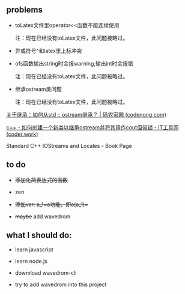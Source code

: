 ## problems

- toLatex文件里operator<<函数不能连续使用

  注：现在已经没有toLatex文件，此问题被略过。

- 异或符号^和latex里上标冲突

- ofs函数输出string时会报warning,输出int时会报错

  注：现在已经没有toLatex文件，此问题被略过。

- 继承ostream类问题

  注：现在已经没有toLatex文件，此问题被略过。

[关于继承：如何从std :: ostream继承？ | 码农家园 (codenong.com)](https://www.codenong.com/772355/)

[c++ - 如何创建一个新类以继承ostream并将其用作cout但带锁 - IT工具网 (coder.work)](https://www.coder.work/article/3265327)

Standard C++ IOStreams and Locales - Book Page

## to do

- ~~添加化简表达式的函数~~

- zen

- ~~添加var: a_1=a功能，即a(a_1)=~~

- ~~maybe~~ add wavedrom

## what I should do:

- learn javascript

- learn node.js

- dowmload wavedrom-cli

- try to add wavedrom into this project